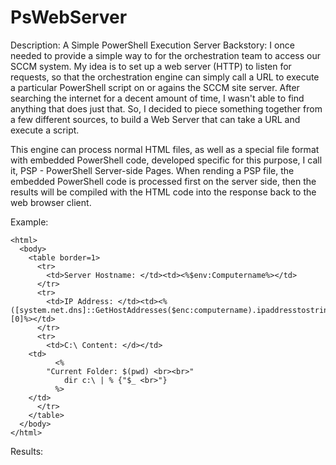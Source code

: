 # PsWebServer
Description: A Simple PowerShell Execution Server
Backstory: I once needed to provide a simple way to for the orchestration team to access our SCCM system.  My idea is to set up a web server (HTTP) to listen for requests, so that the orchestration engine can simply call a URL to execute a particular PowerShell script on or agains the SCCM site server.  After searching the internet for a decent amount of time, I wasn't able to find anything that does just that.  So, I decided to piece something together from a few different sources, to build a Web Server that can take a URL and execute a script.

This engine can process normal HTML files, as well as a special file format with embedded PowerShell code, developed specific for this purpose, I call it, PSP - PowerShell Server-side Pages. When rending a PSP file, the embedded PowerShell code is processed first on the server side, then the results will be compiled with the HTML code into the response back to the web browser client.

Example:
```
<html>
  <body>
    <table border=1>
      <tr>
        <td>Server Hostname: </td><td><%$env:Computername%></td>
      </tr>
      <tr>
      	<td>IP Address: </td><td><%([system.net.dns]::GetHostAddresses($enc:computername).ipaddresstostring)[0]%></td>
      </tr>
      <tr>
        <td>C:\ Content: </d></td>
	<td>
          <% 
	    "Current Folder: $(pwd) <br><br>"
            dir c:\ | % {"$_ <br>"}
          %>
	</td>
      </tr>
    </table>
  </body>
</html>
```
Results:

